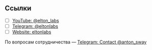 
## Ссылки

- [ ] [YouTube: @elton_labs](https://www.youtube.com/@Elton_Labs) 
- [ ] [Telegram: @eltonlabs](https://t.me/eltonlabs)
- [ ] [Website: eltonlabs](https://eltonlabs.org/)

По вопросам сотрудничества — [Telegram: Contact @anton_sway](https://t.me/anton_sway)